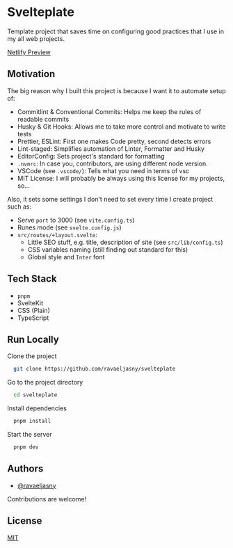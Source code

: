 # Svelteplate

Template project that saves time on configuring good practices that I use in my all web projects.

[Netlify Preview](https://svelteplate.netlify.app)

## Motivation

The big reason why I built this project is because I want it to automate setup of:

- Commitlint & Conventional Commits: Helps me keep the rules of readable commits
- Husky & Git Hooks: Allows me to take more control and motivate to write tests
- Prettier, ESLint: First one makes Code pretty, second detects errors
- Lint-staged: Simplifies automation of Linter, Formatter and Husky
- EditorConfig: Sets project's standard for formatting
- `.nvmrc`: In case you, contributors, are using different node version.
- VSCode (see `.vscode/`): Tells what you need in terms of vsc
- MIT License: I will probably be always using this license for my projects, so...

Also, it sets some settings I don't need to set every time I create project such as:

- Serve `port` to 3000 (see `vite.config.ts`)
- Runes mode (see `svelte.config.js`)
- `src/routes/+layout.svelte`:
  - Little SEO stuff, e.g. title, description of site (see `src/lib/config.ts`)
  - CSS variables naming (still finding out standard for this)
  - Global style and `Inter` font

## Tech Stack

- `pnpm`
- SvelteKit
- CSS (Plain)
- TypeScript

## Run Locally

Clone the project

```bash
  git clone https://github.com/ravaeljasny/svelteplate
```

Go to the project directory

```bash
  cd svelteplate
```

Install dependencies

```bash
  pnpm install
```

Start the server

```bash
  pnpm dev
```

## Authors

- [@ravaeljasny](https://www.github.com/ravaeljasny)

Contributions are welcome!

## License

[MIT](https://choosealicense.com/licenses/mit/)
